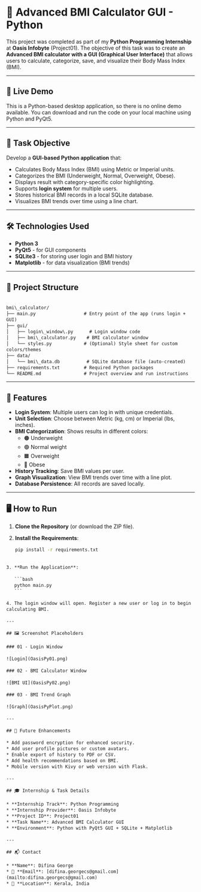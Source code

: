 # 🧮 Advanced BMI Calculator GUI - Python

This project was completed as part of my **Python Programming Internship** at **Oasis Infobyte** (Project01). The objective of this task was to create an **Advanced BMI calculator with a GUI (Graphical User Interface)** that allows users to calculate, categorize, save, and visualize their Body Mass Index (BMI).

---

## 🚀 Live Demo

This is a Python-based desktop application, so there is no online demo available. You can download and run the code on your local machine using Python and PyQt5.

---

## 📌 Task Objective

Develop a **GUI-based Python application** that:

* Calculates Body Mass Index (BMI) using Metric or Imperial units.
* Categorizes the BMI (Underweight, Normal, Overweight, Obese).
* Displays result with category-specific color highlighting.
* Supports **login system** for multiple users.
* Stores historical BMI records in a local SQLite database.
* Visualizes BMI trends over time using a line chart.

---

## 🛠️ Technologies Used

* **Python 3**
* **PyQt5** - for GUI components
* **SQLite3** - for storing user login and BMI history
* **Matplotlib** - for data visualization (BMI trends)

---

## 📁 Project Structure

```

bmi\_calculator/
├── main.py                  # Entry point of the app (runs login + GUI)
├── gui/
│   ├── login\_window\.py      # Login window code
│   ├── bmi\_calculator.py    # BMI calculator window
│   └── styles.py            # (Optional) Style sheet for custom colors/themes     
├── data/
│   └── bmi\_data.db          # SQLite database file (auto-created)
├── requirements.txt         # Required Python packages
└── README.md                # Project overview and run instructions

````

---

## 🧾 Features

* **Login System**: Multiple users can log in with unique credentials.
* **Unit Selection**: Choose between Metric (kg, cm) or Imperial (lbs, inches).
* **BMI Categorization**: Shows results in different colors:
  - 🟠 Underweight
  - 🟢 Normal weight
  - 🟧 Overweight
  - 🔴 Obese
* **History Tracking**: Save BMI values per user.
* **Graph Visualization**: View BMI trends over time with a line plot.
* **Database Persistence**: All records are saved locally.

---

## 🖥️ How to Run

1. **Clone the Repository** (or download the ZIP file).

2. **Install the Requirements**:

   ```bash
   pip install -r requirements.txt
````

3. **Run the Application**:

   ```bash
   python main.py
   ```

4. The login window will open. Register a new user or log in to begin calculating BMI.

---

## 🖼️ Screenshot Placeholders

### 01 - Login Window

![Login](OasisPy01.png)

### 02 - BMI Calculator Window

![BMI UI](OasisPy02.png)

### 03 - BMI Trend Graph

![Graph](OasisPyPlot.png)

---

## 🔧 Future Enhancements

* Add password encryption for enhanced security.
* Add user profile pictures or custom avatars.
* Enable export of history to PDF or CSV.
* Add health recommendations based on BMI.
* Mobile version with Kivy or web version with Flask.

---

## 🎓 Internship & Task Details

* **Internship Track**: Python Programming
* **Internship Provider**: Oasis Infobyte
* **Project ID**: Project01
* **Task Name**: Advanced BMI Calculator GUI
* **Environment**: Python with PyQt5 GUI + SQLite + Matplotlib

---

## 📬 Contact

* **Name**: Difina George
* 📧 **Email**: [difina.georgecs@gmail.com](mailto:difina.georgecs@gmail.com)
* 📍 **Location**: Kerala, India
